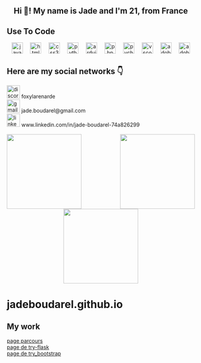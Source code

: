 

       
         

       

<h2 align="center">Hi 👋! My name is Jade and I'm 21, from France</h2>


## Use To Code

<div align="center" >
  <img src="https://cdn.jsdelivr.net/gh/devicons/devicon/icons/javascript/javascript-original.svg" height="30" alt="javascript logo"  />
  <img width="12" />
  <img src="https://cdn.jsdelivr.net/gh/devicons/devicon/icons/html5/html5-original.svg" height="30" alt="html5 logo"  />
  <img width="12" />
  <img src="https://cdn.jsdelivr.net/gh/devicons/devicon/icons/css3/css3-original.svg" height="30" alt="css3 logo"  />
  <img width="12" />
  <img src="https://cdn.jsdelivr.net/gh/devicons/devicon/icons/python/python-original.svg" height="30" alt="python logo"  />
  <img width="12" />
  <img src="https://cdn.jsdelivr.net/gh/devicons/devicon/icons/arduino/arduino-original.svg" height="30" alt="arduino logo"  />
  <img width="12" />
  <img src="https://cdn.jsdelivr.net/gh/devicons/devicon/icons/php/php-original.svg" height="30" alt="php logo"  />
  <img width="12" />
  <img src="https://cdn.jsdelivr.net/gh/devicons/devicon/icons/pycharm/pycharm-original.svg" height="30" alt="pycharm logo"  />
  <img width="12" />
  <img src="https://cdn.jsdelivr.net/gh/devicons/devicon/icons/vscode/vscode-original.svg" height="30" alt="vscode logo"  />
  <img width="12" />
  <img src="https://skillicons.dev/icons?i=ps" height="30" alt="adobephotoshop logo"  />
  <img width="12" />
  <img src="https://skillicons.dev/icons?i=ai" height="30" alt="adobeillustrator logo"  />
</div>



<h2 align="left">Here are my social networks 👇</h2>

 <div>
  <img src="https://img.shields.io/static/v1?message=Discord&logo=discord&label=&color=7289DA&logoColor=white&labelColor=&style=for-the-badge" height="35" alt="discord logo"  />       foxylarenarde
  </div>
  <div>
  <img src="https://img.shields.io/static/v1?message=Gmail&logo=gmail&label=&color=D14836&logoColor=white&labelColor=&style=for-the-badge" height="35" alt="gmail logo"  />       jade.boudarel@gmail.com
  </div>
  <div>
  <img src="https://img.shields.io/static/v1?message=LinkedIn&logo=linkedin&label=&color=0077B5&logoColor=white&labelColor=&style=for-the-badge" height="35" alt="linkedin logo"  />       www.linkedin.com/in/jade-boudarel-74a826299 
  </div>




<br clear="both">

<img align="right" height="200" src="https://www.gif-maniac.com/gifs/50/49884.gif"  />


<img align="left" height="200" src="https://miro.medium.com/v2/resize:fit:1400/0*932R80V7wmI-BNRV.gif"  />



<div align="center">
  <img height="200" src="https://i.makeagif.com/media/4-05-2022/FvBVst.gif"  />
</div>





# jadeboudarel.github.io
<h2>My work</h2>



[page parcours](https://jadeboudarel.github.io/visu-velo/static/parcours.html)  
[page de try-flask](https://github.com/jadeBoudarel/try-flask)  
[page de try_bootstrap](https://jadeboudarel.github.io/try_bootstrap/)



